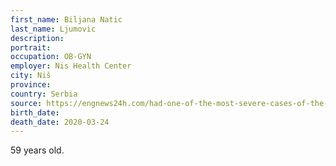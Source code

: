 ```yaml
---
first_name: Biljana Natic
last_name: Ljumovic
description: 
portrait: 
occupation: OB-GYN
employer: Nis Health Center
city: Niš
province: 
country: Serbia
source: https://engnews24h.com/had-one-of-the-most-severe-cases-of-the-crown-dr-biljana-passed-away-after-being-infected-by-a-patient-society/, https://www.telegraf.rs/english/3169874-doctor-from-prokuplje-dead-from-coronavirus-she-is-the-4th-and-youngest-victim-in-serbia
birth_date: 
death_date: 2020-03-24
---
```


59 years old.